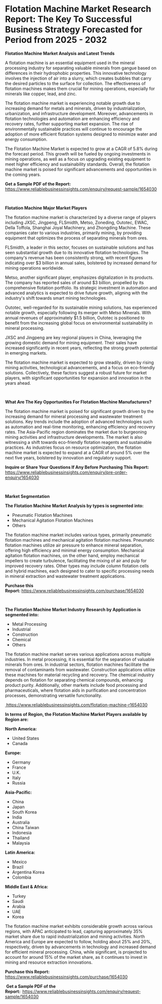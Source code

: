 <p><h1>Flotation Machine Market Research Report: The Key To Successful Business Strategy Forecasted for Period from 2025 - 2032</h1></p><p><strong>Flotation Machine Market Analysis and Latest Trends</strong></p>
<p><p>A flotation machine is an essential equipment used in the mineral processing industry for separating valuable minerals from gangue based on differences in their hydrophobic properties. This innovative technology involves the injection of air into a slurry, which creates bubbles that carry the desired particles to the surface for collection. The effectiveness of flotation machines makes them crucial for mining operations, especially for minerals like copper, lead, and zinc.</p><p>The flotation machine market is experiencing notable growth due to increasing demand for metals and minerals, driven by industrialization, urbanization, and infrastructure development. Moreover, advancements in flotation technologies and automation are enhancing efficiency and recovery rates, further supporting market expansion. The rise of environmentally sustainable practices will continue to encourage the adoption of more efficient flotation systems designed to minimize water and energy consumption.</p><p>The Flotation Machine Market is expected to grow at a CAGR of 5.8% during the forecast period. This growth will be fueled by ongoing investments in mining operations, as well as a focus on upgrading existing equipment to meet higher efficiency and sustainability standards. Overall, the flotation machine market is poised for significant advancements and opportunities in the coming years.</p></p>
<p><strong>Get a Sample PDF of the Report:&nbsp;</strong> <a href="https://www.reliablebusinessinsights.com/enquiry/request-sample/1654030?utm_campaign=3344&utm_medium=2&utm_source=Github&utm_content=ia&utm_term=18042025&utm_id=flotation-machine">https://www.reliablebusinessinsights.com/enquiry/request-sample/1654030</a></p>
<p>&nbsp;</p>
<p><strong>Flotation Machine Major Market Players</strong></p>
<p><p>The flotation machine market is characterized by a diverse range of players including JXSC, Jingpeng, FLSmidth, Metso, Zoneding, Outotec, EWAC, Della Toffola, Shanghai Joyal Machinery, and Zhongding Machine. These companies cater to various industries, primarily mining, by providing equipment that optimizes the process of separating minerals from ores.</p><p>FLSmidth, a leader in this sector, focuses on sustainable solutions and has seen substantial growth due to its innovative flotation technologies. The company's revenue has been consistently strong, with recent figures indicating over $3 billion in annual sales, bolstered by increased demand for mining operations worldwide.</p><p>Metso, another significant player, emphasizes digitalization in its products. The company has reported sales of around $3 billion, propelled by its comprehensive flotation portfolio. Its strategic investment in automation and advanced analytics is expected to drive future growth, aligning with the industry's shift towards smart mining technologies.</p><p>Outotec, well-regarded for its sustainable mining solutions, has experienced notable growth, especially following its merger with Metso Minerals. With annual revenues of approximately $1.5 billion, Outotec is positioned to benefit from the increasing global focus on environmental sustainability in mineral processing.</p><p>JXSC and Jingpeng are key regional players in China, leveraging the growing domestic demand for mining equipment. Their sales have increased significantly in recent years, reflecting the strong growth potential in emerging markets.</p><p>The flotation machine market is expected to grow steadily, driven by rising mining activities, technological advancements, and a focus on eco-friendly solutions. Collectively, these factors suggest a robust future for market players, with significant opportunities for expansion and innovation in the years ahead.</p></p>
<p>&nbsp;</p>
<p><strong>What Are The Key Opportunities For Flotation Machine Manufacturers?</strong></p>
<p><p>The flotation machine market is poised for significant growth driven by the increasing demand for mineral processing and wastewater treatment solutions. Key trends include the adoption of advanced technologies such as automation and real-time monitoring, enhancing efficiency and recovery rates. The Asia-Pacific region dominates the market due to burgeoning mining activities and infrastructure developments. The market is also witnessing a shift towards eco-friendly flotation reagents and sustainable practices. As industries focus on resource optimization, the flotation machine market is expected to expand at a CAGR of around 5% over the next five years, bolstered by innovation and regulatory support.</p></p>
<p><strong>Inquire or Share Your Questions If Any Before Purchasing This Report:</strong> <a href="https://www.reliablebusinessinsights.com/enquiry/pre-order-enquiry/1654030?utm_campaign=3344&utm_medium=2&utm_source=Github&utm_content=ia&utm_term=18042025&utm_id=flotation-machine">https://www.reliablebusinessinsights.com/enquiry/pre-order-enquiry/1654030</a></p>
<p>&nbsp;</p>
<p><strong>Market Segmentation</strong></p>
<p><strong>The Flotation Machine Market Analysis by types is segmented into:</strong></p>
<p><ul><li>Pneumatic Flotation Machines</li><li>Mechanical Agitation Flotation Machines</li><li>Others</li></ul></p>
<p><p>The flotation machine market includes various types, primarily pneumatic flotation machines and mechanical agitation flotation machines. Pneumatic flotation machines utilize air pressure to enhance mineral separation, offering high efficiency and minimal energy consumption. Mechanical agitation flotation machines, on the other hand, employ mechanical impellers to create turbulence, facilitating the mixing of air and pulp for improved recovery rates. Other types may include column flotation cells and hybrid machines, each designed to cater to specific processing needs in mineral extraction and wastewater treatment applications.</p></p>
<p><strong>Purchase this Report:&nbsp;</strong><a href="https://www.reliablebusinessinsights.com/purchase/1654030?utm_campaign=3344&utm_medium=2&utm_source=Github&utm_content=ia&utm_term=18042025&utm_id=flotation-machine">https://www.reliablebusinessinsights.com/purchase/1654030</a></p>
<p>&nbsp;</p>
<p><strong>The Flotation Machine Market Industry Research by Application is segmented into:</strong></p>
<p><ul><li>Metal Processing</li><li>Industrial</li><li>Construction</li><li>Chemical</li><li>Others</li></ul></p>
<p><p>The flotation machine market serves various applications across multiple industries. In metal processing, it is essential for the separation of valuable minerals from ores. In industrial sectors, flotation machines facilitate the removal of contaminants from wastewater. Construction applications utilize these machines for material recycling and recovery. The chemical industry depends on flotation for separating chemical compounds, enhancing product purity. Additionally, other markets include food processing and pharmaceuticals, where flotation aids in purification and concentration processes, demonstrating versatile functionality.</p></p>
<p><a href="https://www.reliablebusinessinsights.com/flotation-machine-r1654030?utm_campaign=3344&utm_medium=2&utm_source=Github&utm_content=ia&utm_term=18042025&utm_id=flotation-machine">&nbsp;https://www.reliablebusinessinsights.com/flotation-machine-r1654030</a></p>
<p><strong>In terms of Region, the Flotation Machine Market Players available by Region are:</strong></p>
<p>
    <p> <strong> North America: </strong>
        <ul>
            <li>United States</li>
            <li>Canada</li>
        </ul>
        </p> 
    <p> <strong> Europe: </strong>
        <ul>
            <li>Germany</li>
            <li>France</li>
            <li>U.K.</li>
            <li>Italy</li>
            <li>Russia</li>
        </ul>
        </p> 
    <p> <strong> Asia-Pacific: </strong>
        <ul>
            <li>China</li>
            <li>Japan</li>
            <li>South Korea</li>
            <li>India</li>
            <li>Australia</li>
            <li>China Taiwan</li>
            <li>Indonesia</li>
            <li>Thailand</li>
            <li>Malaysia</li>
        </ul>
        </p> 
    <p> <strong> Latin America: </strong>
        <ul>
            <li>Mexico</li>
            <li>Brazil</li>
            <li>Argentina Korea</li>
            <li>Colombia</li>
        </ul>
        </p> 
    <p> <strong> Middle East & Africa: </strong>
        <ul>
            <li>Turkey</li>
            <li>Saudi</li>
            <li>Arabia</li>
            <li>UAE</li>
            <li>Korea</li>
        </ul>
    </p>
    </p>
<p><p>The flotation machine market exhibits considerable growth across various regions, with APAC anticipated to lead, capturing approximately 35% market share due to rapid industrialization and mining activities. North America and Europe are expected to follow, holding about 25% and 20%, respectively, driven by advancements in technology and increased demand for efficient mineral processing. China, while significant, is projected to account for around 15% of the market share, as it continues to invest in mining and resource extraction innovations.</p></p>
<p><strong>Purchase this Report: </strong><a href="https://www.reliablebusinessinsights.com/purchase/1654030?utm_campaign=3344&utm_medium=2&utm_source=Github&utm_content=ia&utm_term=18042025&utm_id=flotation-machine">https://www.reliablebusinessinsights.com/purchase/1654030</a></p>
<p>&nbsp;<strong>Get a Sample PDF of the Report:&nbsp;&nbsp;</strong><a href="https://www.reliablebusinessinsights.com/enquiry/request-sample/1654030?utm_campaign=3344&utm_medium=2&utm_source=Github&utm_content=ia&utm_term=18042025&utm_id=flotation-machine">https://www.reliablebusinessinsights.com/enquiry/request-sample/1654030</a></p>
<p><strong></strong></p>
<p><p></p><p></p><p></p></p>